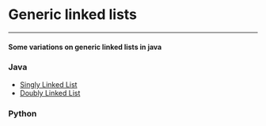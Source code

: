 # Generic linked lists

---

#### Some variations on generic linked lists in java


### Java

* [Singly Linked List](https://github.com/sharzy720/Linked-list/tree/master/Java/src/Singly_Linked_List)
* [Doubly Linked List](https://github.com/sharzy720/Linked-list/tree/master/Java/src/Doubly_Linked_List)

### Python
